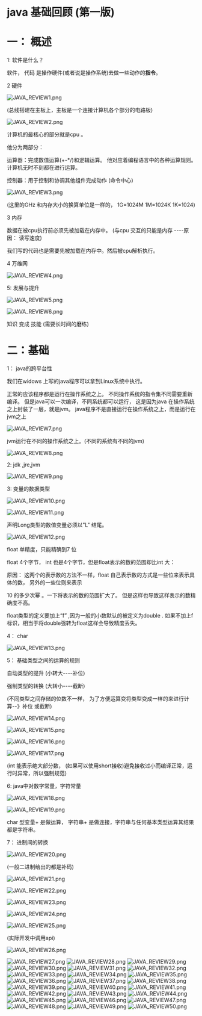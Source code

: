 # java 基础回顾 (第一版)



# 一： 概述

1: 软件是什么？

 软件， 代码 是操作硬件(或者说是操作系统)去做一些动作的**指令**。

2 硬件

![JAVA_REVIEW1.png](https://github.com/zhaodahan/zhao_Note/blob/master/wiki_img/JAVA_REVIEW1.png?raw=true)

(总线搭建在主板上，主板是一个连接计算机各个部分的电路板)

![JAVA_REVIEW2.png](https://github.com/zhaodahan/zhao_Note/blob/master/wiki_img/JAVA_REVIEW2.png?raw=true)

计算机的最核心的部分就是cpu 。 

他分为两部分：

运算器：完成数值运算(+-*/)和逻辑运算。 他对应着编程语言中的各种运算规则。 计算机无时不刻都在进行运算。

控制器：用于控制和协调其他组件完成动作 (命令中心)

![JAVA_REVIEW3.png](https://github.com/zhaodahan/zhao_Note/blob/master/wiki_img/JAVA_REVIEW3.png?raw=true)

(这里的GHz 和内存大小的换算单位是一样的， 1G=1024M 1M=1024K  1K=1024)



3 内存

数据在被cpu执行前必须先被加载在内存中。  (与cpu 交互的只能是内存 ----原因： 读写速度)

我们写的代码也是需要先被加载在内存中。然后被cpu解析执行。



4 万维网

![JAVA_REVIEW4.png](https://github.com/zhaodahan/zhao_Note/blob/master/wiki_img/JAVA_REVIEW4.png?raw=true)

5: 发展与提升

![JAVA_REVIEW5.png](https://github.com/zhaodahan/zhao_Note/blob/master/wiki_img/JAVA_REVIEW5.png?raw=true)

![JAVA_REVIEW6.png](https://github.com/zhaodahan/zhao_Note/blob/master/wiki_img/JAVA_REVIEW6.png?raw=true)

知识 变成 技能 (需要长时间的磨练)

# 二：基础

1： java的跨平台性

我们在widows 上写的java程序可以拿到Linux系统中执行。 

正常的应该程序都是运行在操作系统之上。 不同操作系统的指令集不同需要重新编译。 但是java可以一次编译，不同系统都可以运行， 这是因为java 在操作系统之上封装了一层，就是jvm。 java程序不是直接运行在操作系统之上，而是运行在jvm之上

![JAVA_REVIEW7.png](https://github.com/zhaodahan/zhao_Note/blob/master/wiki_img/JAVA_REVIEW7.png?raw=true)

jvm运行在不同的操作系统之上。(不同的系统有不同的jvm)

![JAVA_REVIEW8.png](https://github.com/zhaodahan/zhao_Note/blob/master/wiki_img/JAVA_REVIEW8.png?raw=true)

2: jdk ,jre,jvm

![JAVA_REVIEW9.png](https://github.com/zhaodahan/zhao_Note/blob/master/wiki_img/JAVA_REVIEW9.png?raw=true)



3: 变量的数据类型

![JAVA_REVIEW10.png](https://github.com/zhaodahan/zhao_Note/blob/master/wiki_img/JAVA_REVIEW10.png?raw=true)

![JAVA_REVIEW11.png](https://github.com/zhaodahan/zhao_Note/blob/master/wiki_img/JAVA_REVIEW11.png?raw=true)

声明Long类型的数值变量必须以"L" 结尾。

![JAVA_REVIEW12.png](https://github.com/zhaodahan/zhao_Note/blob/master/wiki_img/JAVA_REVIEW12.png?raw=true)

float 单精度，只能精确到7 位

float 4个字节， int 也是4个字节，但是float表示的数的范围却比int 大：

原因： 这两个的表示数的方法不一样，float 自己表示数的方式是一些位来表示具体的数， 另外的一些位则来表示

10 的多少次幂 。一下将表示的数的范围扩大了。 但是这样也导致这样表示的数精确度不高。

float类型的定义要加上“f” ,因为一般的小数默认的被定义为double . 如果不加上f标识，相当于将double强转为float这样会导致精度丢失。



4： char

![JAVA_REVIEW13.png](https://github.com/zhaodahan/zhao_Note/blob/master/wiki_img/JAVA_REVIEW13.png?raw=true)

5： 基础类型之间的运算的规则

自动类型的提升 (小转大----补位)

强制类型的转换 (大转小----截断)

(不同类型之间存储的位数不一样， 为了方便运算变将类型变成一样的来进行计算--》补位 或截断)

![JAVA_REVIEW14.png](https://github.com/zhaodahan/zhao_Note/blob/master/wiki_img/JAVA_REVIEW14.png?raw=true)

![JAVA_REVIEW15.png](https://github.com/zhaodahan/zhao_Note/blob/master/wiki_img/JAVA_REVIEW15.png?raw=true)

![JAVA_REVIEW16.png](https://github.com/zhaodahan/zhao_Note/blob/master/wiki_img/JAVA_REVIEW16.png?raw=true)

![JAVA_REVIEW17.png](https://github.com/zhaodahan/zhao_Note/blob/master/wiki_img/JAVA_REVIEW17.png?raw=true)

(int 能表示绝大部分数， (如果可以使用short接收)避免接收过小而编译正常，运行时异常，所以强制规范)

6: java中对数字常量，字符常量

![JAVA_REVIEW18.png](https://github.com/zhaodahan/zhao_Note/blob/master/wiki_img/JAVA_REVIEW18.png?raw=true)

![JAVA_REVIEW19.png](https://github.com/zhaodahan/zhao_Note/blob/master/wiki_img/JAVA_REVIEW19.png?raw=true)

char 型变量+ 是做运算， 字符串+ 是做连接，字符串与任何基本类型运算其结果都是字符串。

7： 进制间的转换

![JAVA_REVIEW20.png](https://github.com/zhaodahan/zhao_Note/blob/master/wiki_img/JAVA_REVIEW20.png?raw=true)

(一般二进制给出的都是补码)

![JAVA_REVIEW21.png](https://github.com/zhaodahan/zhao_Note/blob/master/wiki_img/JAVA_REVIEW21.png?raw=true)

![JAVA_REVIEW22.png](https://github.com/zhaodahan/zhao_Note/blob/master/wiki_img/JAVA_REVIEW22.png?raw=true)

![JAVA_REVIEW23.png](https://github.com/zhaodahan/zhao_Note/blob/master/wiki_img/JAVA_REVIEW23.png?raw=true)

![JAVA_REVIEW24.png](https://github.com/zhaodahan/zhao_Note/blob/master/wiki_img/JAVA_REVIEW24.png?raw=true)

![JAVA_REVIEW25.png](https://github.com/zhaodahan/zhao_Note/blob/master/wiki_img/JAVA_REVIEW25.png?raw=true)

(实际开发中调用api)

![JAVA_REVIEW26.png](https://github.com/zhaodahan/zhao_Note/blob/master/wiki_img/JAVA_REVIEW26.png?raw=true)







![JAVA_REVIEW27.png](https://github.com/zhaodahan/zhao_Note/blob/master/wiki_img/JAVA_REVIEW27.png?raw=true)
![JAVA_REVIEW28.png](https://github.com/zhaodahan/zhao_Note/blob/master/wiki_img/JAVA_REVIEW28.png?raw=true)
![JAVA_REVIEW29.png](https://github.com/zhaodahan/zhao_Note/blob/master/wiki_img/JAVA_REVIEW29.png?raw=true)
![JAVA_REVIEW30.png](https://github.com/zhaodahan/zhao_Note/blob/master/wiki_img/JAVA_REVIEW30.png?raw=true)
![JAVA_REVIEW31.png](https://github.com/zhaodahan/zhao_Note/blob/master/wiki_img/JAVA_REVIEW31.png?raw=true)
![JAVA_REVIEW32.png](https://github.com/zhaodahan/zhao_Note/blob/master/wiki_img/JAVA_REVIEW32.png?raw=true)
![JAVA_REVIEW33.png](https://github.com/zhaodahan/zhao_Note/blob/master/wiki_img/JAVA_REVIEW33.png?raw=true)
![JAVA_REVIEW34.png](https://github.com/zhaodahan/zhao_Note/blob/master/wiki_img/JAVA_REVIEW34.png?raw=true)
![JAVA_REVIEW35.png](https://github.com/zhaodahan/zhao_Note/blob/master/wiki_img/JAVA_REVIEW35.png?raw=true)
![JAVA_REVIEW36.png](https://github.com/zhaodahan/zhao_Note/blob/master/wiki_img/JAVA_REVIEW36.png?raw=true)
![JAVA_REVIEW37.png](https://github.com/zhaodahan/zhao_Note/blob/master/wiki_img/JAVA_REVIEW37.png?raw=true)
![JAVA_REVIEW38.png](https://github.com/zhaodahan/zhao_Note/blob/master/wiki_img/JAVA_REVIEW38.png?raw=true)
![JAVA_REVIEW39.png](https://github.com/zhaodahan/zhao_Note/blob/master/wiki_img/JAVA_REVIEW39.png?raw=true)
![JAVA_REVIEW40.png](https://github.com/zhaodahan/zhao_Note/blob/master/wiki_img/JAVA_REVIEW40.png?raw=true)
![JAVA_REVIEW41.png](https://github.com/zhaodahan/zhao_Note/blob/master/wiki_img/JAVA_REVIEW41.png?raw=true)
![JAVA_REVIEW42.png](https://github.com/zhaodahan/zhao_Note/blob/master/wiki_img/JAVA_REVIEW42.png?raw=true)
![JAVA_REVIEW43.png](https://github.com/zhaodahan/zhao_Note/blob/master/wiki_img/JAVA_REVIEW43.png?raw=true)
![JAVA_REVIEW44.png](https://github.com/zhaodahan/zhao_Note/blob/master/wiki_img/JAVA_REVIEW44.png?raw=true)
![JAVA_REVIEW45.png](https://github.com/zhaodahan/zhao_Note/blob/master/wiki_img/JAVA_REVIEW45.png?raw=true)
![JAVA_REVIEW46.png](https://github.com/zhaodahan/zhao_Note/blob/master/wiki_img/JAVA_REVIEW46.png?raw=true)
![JAVA_REVIEW47.png](https://github.com/zhaodahan/zhao_Note/blob/master/wiki_img/JAVA_REVIEW47.png?raw=true)
![JAVA_REVIEW48.png](https://github.com/zhaodahan/zhao_Note/blob/master/wiki_img/JAVA_REVIEW48.png?raw=true)
![JAVA_REVIEW49.png](https://github.com/zhaodahan/zhao_Note/blob/master/wiki_img/JAVA_REVIEW49.png?raw=true)
![JAVA_REVIEW50.png](https://github.com/zhaodahan/zhao_Note/blob/master/wiki_img/JAVA_REVIEW50.png?raw=true)

